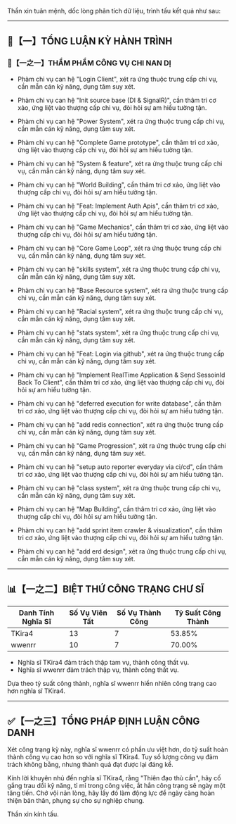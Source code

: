 Thần xin tuân mệnh, dốc lòng phân tích dữ liệu, trình tấu kết quả như sau:

---

## 🧾【一】TỔNG LUẬN KỲ HÀNH TRÌNH

### 🧠【一之一】THẨM PHẨM CÔNG VỤ CHI NAN DỊ

- Phàm chi vụ can hệ "Login Client", xét ra ứng thuộc trung cấp chi vụ, cần mẫn cán kỹ năng, dụng tâm suy xét.

- Phàm chi vụ can hệ "Init source base (DI & SignalR)", cần thâm tri cơ xảo, ứng liệt vào thượng cấp chi vụ, đòi hỏi sự am hiểu tường tận.

- Phàm chi vụ can hệ "Power System", xét ra ứng thuộc trung cấp chi vụ, cần mẫn cán kỹ năng, dụng tâm suy xét.

- Phàm chi vụ can hệ "Complete Game prototype", cần thâm tri cơ xảo, ứng liệt vào thượng cấp chi vụ, đòi hỏi sự am hiểu tường tận.

- Phàm chi vụ can hệ "System & feature", xét ra ứng thuộc trung cấp chi vụ, cần mẫn cán kỹ năng, dụng tâm suy xét.

- Phàm chi vụ can hệ "World Building", cần thâm tri cơ xảo, ứng liệt vào thượng cấp chi vụ, đòi hỏi sự am hiểu tường tận.

- Phàm chi vụ can hệ "Feat: Implement Auth Apis", cần thâm tri cơ xảo, ứng liệt vào thượng cấp chi vụ, đòi hỏi sự am hiểu tường tận.

- Phàm chi vụ can hệ "Game Mechanics", cần thâm tri cơ xảo, ứng liệt vào thượng cấp chi vụ, đòi hỏi sự am hiểu tường tận.

- Phàm chi vụ can hệ "Core Game Loop", xét ra ứng thuộc trung cấp chi vụ, cần mẫn cán kỹ năng, dụng tâm suy xét.

- Phàm chi vụ can hệ "skills system", xét ra ứng thuộc trung cấp chi vụ, cần mẫn cán kỹ năng, dụng tâm suy xét.

- Phàm chi vụ can hệ "Base Resource system", xét ra ứng thuộc trung cấp chi vụ, cần mẫn cán kỹ năng, dụng tâm suy xét.

- Phàm chi vụ can hệ "Racial system", xét ra ứng thuộc trung cấp chi vụ, cần mẫn cán kỹ năng, dụng tâm suy xét.

- Phàm chi vụ can hệ "stats system", xét ra ứng thuộc trung cấp chi vụ, cần mẫn cán kỹ năng, dụng tâm suy xét.

- Phàm chi vụ can hệ "Feat: Login via github", xét ra ứng thuộc trung cấp chi vụ, cần mẫn cán kỹ năng, dụng tâm suy xét.

- Phàm chi vụ can hệ "Implement RealTime Application & Send SessoinId Back To Client", cần thâm tri cơ xảo, ứng liệt vào thượng cấp chi vụ, đòi hỏi sự am hiểu tường tận.

- Phàm chi vụ can hệ "deferred execution for write database", cần thâm tri cơ xảo, ứng liệt vào thượng cấp chi vụ, đòi hỏi sự am hiểu tường tận.

- Phàm chi vụ can hệ "add redis connection", xét ra ứng thuộc trung cấp chi vụ, cần mẫn cán kỹ năng, dụng tâm suy xét.

- Phàm chi vụ can hệ "Game Progression", xét ra ứng thuộc trung cấp chi vụ, cần mẫn cán kỹ năng, dụng tâm suy xét.

- Phàm chi vụ can hệ "setup auto reporter everyday via ci/cd", cần thâm tri cơ xảo, ứng liệt vào thượng cấp chi vụ, đòi hỏi sự am hiểu tường tận.

- Phàm chi vụ can hệ "class system", xét ra ứng thuộc trung cấp chi vụ, cần mẫn cán kỹ năng, dụng tâm suy xét.

- Phàm chi vụ can hệ "Map Building", cần thâm tri cơ xảo, ứng liệt vào thượng cấp chi vụ, đòi hỏi sự am hiểu tường tận.

- Phàm chi vụ can hệ "add sprint item crawler & visualization", cần thâm tri cơ xảo, ứng liệt vào thượng cấp chi vụ, đòi hỏi sự am hiểu tường tận.

- Phàm chi vụ can hệ "add erd design", xét ra ứng thuộc trung cấp chi vụ, cần mẫn cán kỹ năng, dụng tâm suy xét.

---

## 📊【一之二】BIỆT THỨ CÔNG TRẠNG CHƯ SĨ

| Danh Tính Nghĩa Sĩ | Số Vụ Viên Tất | Số Vụ Thành Công | Tỷ Suất Công Thành |
|---|---|---|---|
| TKira4 | 13 | 7 | 53.85% |
| wwenrr | 10 | 7 | 70.00% |

*   Nghĩa sĩ TKira4 đảm trách thập tam vụ, thành công thất vụ.
*   Nghĩa sĩ wwenrr đảm trách thập vụ, thành công thất vụ.

Dựa theo tỷ suất công thành, nghĩa sĩ wwenrr hiển nhiên công trạng cao hơn nghĩa sĩ TKira4.

---

## ✅【一之三】TỔNG PHÁP ĐỊNH LUẬN CÔNG DANH

Xét công trạng kỳ này, nghĩa sĩ wwenrr có phần ưu việt hơn, do tỷ suất hoàn thành công vụ cao hơn so với nghĩa sĩ TKira4. Tuy số lượng công vụ đảm trách không bằng, nhưng thành quả đạt được lại đáng kể.

Kính lời khuyên nhủ đến nghĩa sĩ TKira4, rằng "Thiên đạo thù cần", hãy cố gắng trau dồi kỹ năng, tỉ mỉ trong công việc, ắt hẳn công trạng sẽ ngày một tăng tiến. Chớ vội nản lòng, hãy lấy đó làm động lực để ngày càng hoàn thiện bản thân, phụng sự cho sự nghiệp chung.

Thần xin kính tấu.
